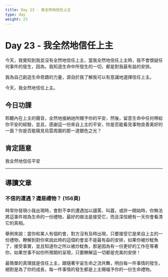 ```yaml
---
title: Day 23 - 我全然地信任上主
type: day
weight: 23
---
```


# Day 23 - 我全然地信任上主

今天，我覺知到我並沒有全然地信任上主，當我全然地信任上主時，我不會懷疑任何事件的發生，因為，我知道生命中所發生的一切，都是對我最有益的安排。

我為自己創造生命奇蹟的力量，源自於我了解我可以有意識地選擇信任上主。

今天，我全然地信任上主。


## 今日功課

聆聽內在上主的聲音，全然地接納祂所賜予你的平安，然後，留意生命中任何帶給你平安的經驗，並且，感謝這一份來自上主的平安，你是否能看見事物良善美好的一面？你是否能窺見烏雲周圍的那一道銀色之光？

## 肯定語意

我全然地信任平安

---

## 導讀文章

### 不信的遭遇？還是禮物？ (156頁)

時常你發現小我出現時，會對不幸的遭遇加以謾罵、叫囂，或許一開始時，你無法將這事件視為生命的一份禮物，最好的做法是接受它，而且深信總有一天你會看清它的真相。

舉例來說：當你和某人有個約會，對方沒有及時出現，只要接受它是來自上主的一份禮物，瞭解到對你來說此時的這個約會並不是最有益的安排，如果你被炒魷魚了，接受事實，並且知道你之所以被炒魷魚，那是因為有一份更好的工作在等著你，如果世事不如你所預期的呈現，只要瞭解這一切都是完美的安排！

最簡單的真理就是信任上主，跟隨著宇宙生命之流共舞，明白每一件事情的發生，絕對是為了你的成長，每一件事情的發生都是上主賜福予你的一份生命禮物。
